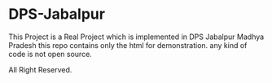 # DPS-Jabalpur

This Project is a Real Project which is implemented in DPS Jabalpur Madhya Pradesh 
this repo contains only the html for demonstration.
any kind of code is not open source.

All Right Reserved.
